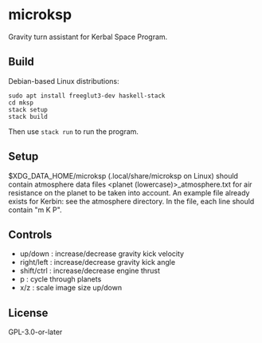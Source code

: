 microksp
========

Gravity turn assistant for Kerbal Space Program.

Build
-----

Debian-based Linux distributions:

```
sudo apt install freeglut3-dev haskell-stack
cd mksp
stack setup
stack build
```
Then use `stack run` to run the program.

Setup
-----

$XDG_DATA_HOME/microksp (.local/share/microksp on Linux) should contain atmosphere data files <planet (lowercase)>_atmosphere.txt for air resistance on the planet to be taken into account. An example file already exists for Kerbin: see the atmosphere directory. In the file, each line should contain "<altitude>m <temperature>K <pressure>P".

Controls
--------

- up/down : increase/decrease gravity kick velocity
- right/left : increase/decrease gravity kick angle
- shift/ctrl : increase/decrease engine thrust
- p : cycle through planets
- x/z : scale image size up/down

License
-------
GPL-3.0-or-later
